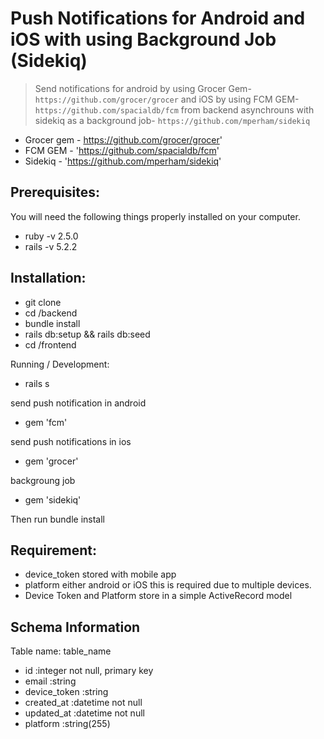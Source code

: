 # Push Notifications for Android and iOS with using Background Job (Sidekiq)
> Send notifications for android by using Grocer Gem- `https://github.com/grocer/grocer` and
iOS by using FCM GEM- `https://github.com/spacialdb/fcm` from backend asynchrouns with
sidekiq as a background job- `https://github.com/mperham/sidekiq`

* Grocer gem - https://github.com/grocer/grocer'
* FCM GEM - 'https://github.com/spacialdb/fcm'
* Sidekiq - 'https://github.com/mperham/sidekiq'

## Prerequisites:
You will need the following things properly installed on your computer.
* ruby -v 2.5.0
* rails -v 5.2.2


## Installation:
* git clone <repository-url>
* cd <repository>/backend
* bundle install
* rails db:setup && rails db:seed
* cd <repository>/frontend

Running / Development:
* rails s

send push notification in android
* gem 'fcm'

send push notifications in ios
* gem 'grocer'

backgroung job
* gem 'sidekiq'

Then run bundle install

## Requirement:
* device_token stored with mobile app
* platform either android or iOS this is required due to multiple devices.
* Device Token and Platform store in a simple ActiveRecord model

## Schema Information

Table name: table_name
* id         :integer          not null, primary key
* email      :string
* device_token      :string
* created_at :datetime         not null
* updated_at :datetime         not null
* platform   :string(255)
